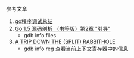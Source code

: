 参考文章

1. [go程序调试总结](http://blog.rootk.com/post/use-gdb-with-golang.html)
2. [Go 1.5 源码剖析 （书签版）第2章 "引导"]()
    - gdb info files
3. [A TRIP DOWN THE (SPLIT) RABBITHOLE](http://blog.nella.org/?p=849)
    - gdb info reg 查看当前上下文寄存器中的信息

